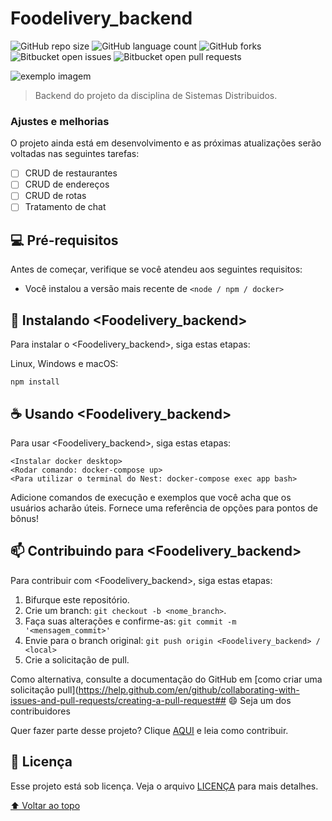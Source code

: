 # Foodelivery_backend

<!---Esses são exemplos. Veja https://shields.io para outras pessoas ou para personalizar este conjunto de escudos. Você pode querer incluir dependências, status do projeto e informações de licença aqui--->

![GitHub repo size](https://img.shields.io/github/repo-size/JulianePires/Foodelivery_backen)
![GitHub language count](https://img.shields.io/github/languages/count/JulianePires/Foodelivery_backend)
![GitHub forks](https://img.shields.io/github/forks/JulianePires/Foodelivery_backend)
![Bitbucket open issues](https://img.shields.io/bitbucket/issues/JulianePires/Foodelivery_backend)
![Bitbucket open pull requests](https://img.shields.io/bitbucket/pr-raw/JulianePires/Foodelivery_backend)

<img src="exemplo-image.png" alt="exemplo imagem">

> Backend do projeto da disciplina de Sistemas Distribuidos.

### Ajustes e melhorias

O projeto ainda está em desenvolvimento e as próximas atualizações serão voltadas nas seguintes tarefas:

- [ ] CRUD de restaurantes
- [ ] CRUD de endereços
- [ ] CRUD de rotas
- [ ] Tratamento de chat

## 💻 Pré-requisitos

Antes de começar, verifique se você atendeu aos seguintes requisitos:
<!---Estes são apenas requisitos de exemplo. Adicionar, duplicar ou remover conforme necessário--->
* Você instalou a versão mais recente de `<node / npm / docker>`

## 🚀 Instalando <Foodelivery_backend>

Para instalar o <Foodelivery_backend>, siga estas etapas:

Linux, Windows e macOS:
```
npm install
```

## ☕ Usando <Foodelivery_backend>

Para usar <Foodelivery_backend>, siga estas etapas:

```
<Instalar docker desktop>
<Rodar comando: docker-compose up>
<Para utilizar o terminal do Nest: docker-compose exec app bash>
```

Adicione comandos de execução e exemplos que você acha que os usuários acharão úteis. Fornece uma referência de opções para pontos de bônus!

## 📫 Contribuindo para <Foodelivery_backend>
<!---Se o seu README for longo ou se você tiver algum processo ou etapas específicas que deseja que os contribuidores sigam, considere a criação de um arquivo CONTRIBUTING.md separado--->
Para contribuir com <Foodelivery_backend>, siga estas etapas:

1. Bifurque este repositório.
2. Crie um branch: `git checkout -b <nome_branch>`.
3. Faça suas alterações e confirme-as: `git commit -m '<mensagem_commit>'`
4. Envie para o branch original: `git push origin <Foodelivery_backend> / <local>`
5. Crie a solicitação de pull.

Como alternativa, consulte a documentação do GitHub em [como criar uma solicitação pull](https://help.github.com/en/github/collaborating-with-issues-and-pull-requests/creating-a-pull-request## 😄 Seja um dos contribuidores<br>

Quer fazer parte desse projeto? Clique [AQUI](CONTRIBUTING.md) e leia como contribuir.

## 📝 Licença

Esse projeto está sob licença. Veja o arquivo [LICENÇA](LICENSE.md) para mais detalhes.

[⬆ Voltar ao topo](#Foodelivery_backend)<br>
